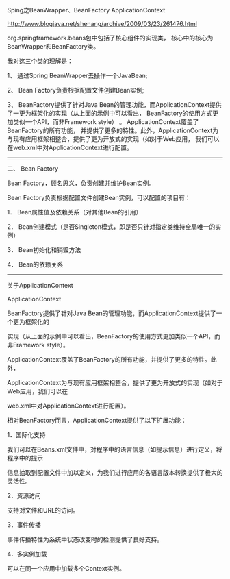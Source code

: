 Sping之BeanWrapper、BeanFactory ApplicationContext

<http://www.blogjava.net/shenang/archive/2009/03/23/261476.html>

org.springframework.beans包中包括了核心组件的实现类， 核心中的核心为BeanWrapper和BeanFactory类。

我对这三个类的理解是：

1、 通过Spring BeanWrapper去操作一个JavaBean;

2、 Bean Factory负责根据配置文件创建Bean实例;

3、 BeanFactory提供了针对Java Bean的管理功能，而ApplicationContext提供了一更为框架化的实现（从上面的示例中可以看出，
BeanFactory的使用方式更加类似一个API，而非Framework style） 。 ApplicationContext覆盖了BeanFactory的所有功能，
并提供了更多的特性。此外，ApplicationContext为与现有应用框架相整合，提供了更为开放式的实现（如对于Web应用，
我们可以在web.xml中对ApplicationContext进行配置。

---

二、 Bean Factory

 Bean Factory，顾名思义，负责创建并维护Bean实例。

 Bean Factory负责根据配置文件创建Bean实例，可以配置的项目有：

1． Bean属性值及依赖关系（对其他Bean的引用）

2． Bean创建模式（是否Singleton模式，即是否只针对指定类维持全局唯一的实例）

3． Bean初始化和销毁方法

4． Bean的依赖关系

---
关于ApplicationContext

ApplicationContext

 BeanFactory提供了针对Java Bean的管理功能，而ApplicationContext提供了一个更为框架化的

实现（从上面的示例中可以看出，BeanFactory的使用方式更加类似一个API，而非Framework style）。 

ApplicationContext覆盖了BeanFactory的所有功能，并提供了更多的特性。此外，

ApplicationContext为与现有应用框架相整合，提供了更为开放式的实现（如对于Web应用，我们可以在

web.xml中对ApplicationContext进行配置）。

相对BeanFactory而言，ApplicationContext提供了以下扩展功能：

 1．国际化支持

我们可以在Beans.xml文件中，对程序中的语言信息（如提示信息）进行定义，将程序中的提示

信息抽取到配置文件中加以定义，为我们进行应用的各语言版本转换提供了极大的灵活性。

2．资源访问

支持对文件和URL的访问。

3．事件传播

事件传播特性为系统中状态改变时的检测提供了良好支持。

4．多实例加载

可以在同一个应用中加载多个Context实例。